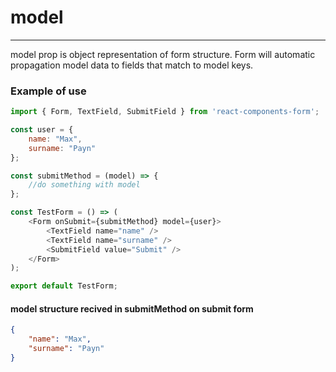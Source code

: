 # model

---

model prop is object representation of form structure. Form will automatic propagation model data to fields that match to model keys.

### Example of use

```js
import { Form, TextField, SubmitField } from 'react-components-form';

const user = {
    name: "Max",
    surname: "Payn"
};

const submitMethod = (model) => {
    //do something with model
};

const TestForm = () => (
    <Form onSubmit={submitMethod} model={user}>
        <TextField name="name" />
        <TextField name="surname" />
        <SubmitField value="Submit" />
    </Form>
);

export default TestForm;

```

#### model structure recived in submitMethod on submit form

```json
{
    "name": "Max",
    "surname": "Payn"
}
```




